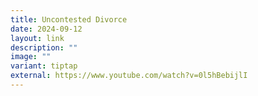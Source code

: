 ```yaml
---
title: Uncontested Divorce
date: 2024-09-12
layout: link
description: ""
image: ""
variant: tiptap
external: https://www.youtube.com/watch?v=0l5hBebijlI
---
```

